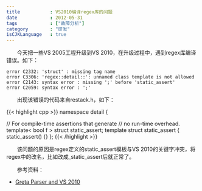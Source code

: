 ```yaml
---
title           : VS2010编译regex库的问题
date            : 2012-05-31
tags            : ["故障分析"]
category        : "研发"
isCJKLanguage   : true
---
```


　　今天把一些VS 2005工程升级到VS 2010，在升级过程中，遇到regex库编译错误。如下：

    error C2332: 'struct' : missing tag name
    error C3306: 'regex::detail::': unnamed class template is not allowed
    error C2143: syntax error : missing ';' before 'static_assert'
    error C2059: syntax error : ';'

　　出现该错误的代码来自restack.h，如下：

{{< highlight cpp >}}
namespace detail
{

// For compile-time assertions that generate
// no run-time overhead.
template< bool f > struct static_assert;
template   struct static_assert { static_assert() {} };
{{< /highlight >}}

　　该问题的原因是regex定义的static\_assert模板与VS 2010的关键字冲突，将regex中的改名，比如改成\_static\_assert后就正常了。

　　参考资料：

* [Greta Parser and VS 2010](http://social.msdn.microsoft.com/Forums/eu/vcgeneral/thread/56800d4b-eb9d-43c0-b06a-38c1ebb117bc)

